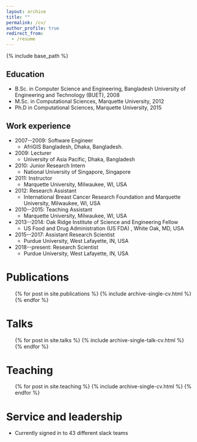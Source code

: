 ```yaml
---
layout: archive
title: ""
permalink: /cv/
author_profile: true
redirect_from:
  - /resume
---
```


{% include base_path %}

Education
------
* B.Sc. in Computer Science and Engineering, Bangladesh University of Engineering and Technology (BUET), 2008
* M.Sc. in Computational Sciences, Marquette University, 2012
* Ph.D in  Computational Sciences, Marquette University, 2015 

Work experience
------
* 2007--2009: Software Engineer
  * AfriGIS Bangladesh, Dhaka, Bangladesh.
* 2009: Lecturer
  * University of Asia Pacific, Dhaka, Bangladesh 
* 2010: Junior Research Intern
  * National University of Singapore, Singapore
* 2011: Instructor
  * Marquette University, Milwaukee, WI, USA 
* 2012: Research Assistant
  * International Breast Cancer Research Foundation and Marquette University, Milwaukee, WI, USA
* 2010--2015: Teaching Assistant
  * Marquette University, Milwaukee, WI, USA
* 2013--2014: Oak Ridge Institute of Science and Engineering Fellow
  * US Food and Drug Administration (US FDA) , White Oak, MD, USA 
* 2015--2017: Assistant Research Scientist
  * Purdue University, West Lafayette, IN, USA
* 2018--present: Research Scientist
  * Purdue University, West Lafayette, IN, USA
  
Publications
======
  <ul>{% for post in site.publications %}
    {% include archive-single-cv.html %}
  {% endfor %}</ul>
  
Talks
======
  <ul>{% for post in site.talks %}
    {% include archive-single-talk-cv.html %}
  {% endfor %}</ul>
  
Teaching
======
  <ul>{% for post in site.teaching %}
    {% include archive-single-cv.html %}
  {% endfor %}</ul>
  
Service and leadership
======
* Currently signed in to 43 different slack teams
